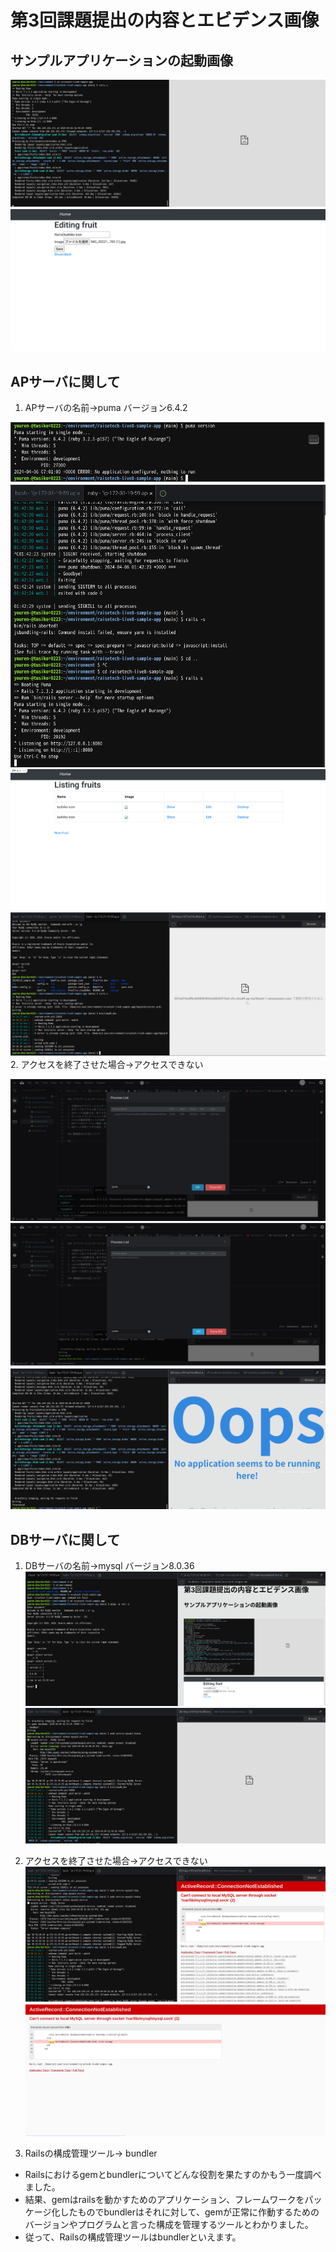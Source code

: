 # 第3回課題提出の内容とエビデンス画像

## サンプルアプリケーションの起動画像

![](lecture3/images/lecture3-1-images.png)　
![](lecture3/images/lecture3-1-2-images.png)

## APサーバに関して
1. APサーバの名前→puma   バージョン6.4.2

![](lecture3/images/lecture3-3-3-6.images.png)
![](lecture3/images/lecture3-2-images.png)
![](lecture3/images/lecture3-2-2-images.png)
![](lecture3/images/lecture3-3-3-images.png)
2. アクセスを終了させた場合→アクセスできない

![](lecture3/images/lecture3-3-images.png)
![](lecture3/images/lecture3-8-images.png)
![](lecture3/images/lecture3-2-4-images.png)

## DBサーバに関して
1. DBサーバの名前→mysql  バージョン8.0.36
![](lecture3/images/lecture3-3-8.png)
![](lecture3/images/lecture3-5-images.png)


2. アクセスを終了させた場合→アクセスできない
![](lecture3/images/lecture3-7-images.png)
![](lecture3/images/lecture3-6-images.png)


3. Railsの構成管理ツール→ bundler
* Railsにおけるgemとbundlerについてどんな役割を果たすのかもう一度調べました。
* 結果、gemはrailsを動かすためのアプリケーション、フレームワークをパッケージ化したものでbundlerはそれに対して、gemが正常に作動するためのバージョンやプログラムと言った構成を管理するツールとわかりました。
* 従って、Railsの構成管理ツールはbundlerといえます。


